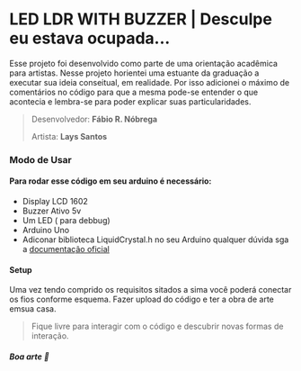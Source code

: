 # LED LDR WITH BUZZER | Desculpe eu estava ocupada...

Esse projeto foi desenvolvido como parte de uma orientação acadêmica para artistas. 
Nesse projeto horientei uma estuante da graduação a executar sua ideia conseitual, em realidade. Por isso adicionei o máximo de comentários no código para que a mesma pode-se entender o que acontecia e lembra-se para poder explicar suas particularidades. 

> Desenvolvedor: **Fábio R. Nóbrega**
> 
> Artista: **Lays Santos**

### Modo de Usar 

#### Para rodar esse código em seu arduino é necessário: 
+ Display LCD 1602 
+ Buzzer Ativo 5v
+ Um LED ( para debbug) 
+ Arduino Uno 
+ Adiconar biblioteca LiquidCrystal.h no seu Arduino qualquer dúvida sga a [documentação oficial](https://www.arduino.cc/en/guide/libraries#) 

#### Setup 

Uma vez tendo comprido os requisitos sitados a sima você poderá conectar os fios conforme esquema. Fazer upload do código e ter a obra de arte emsua casa. 

> Fique livre para interagir com o código e descubrir novas formas de interação. 


##### Boa arte 👋
